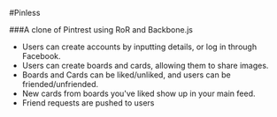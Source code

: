 #Pinless

###A clone of Pintrest using RoR and Backbone.js

* Users can create accounts by inputting details, or log in through Facebook.
* Users can create boards and cards, allowing them to share images.
* Boards and Cards can be liked/unliked, and users can be friended/unfriended.
* New cards from boards you've liked show up in your main feed.
* Friend requests are pushed to users
